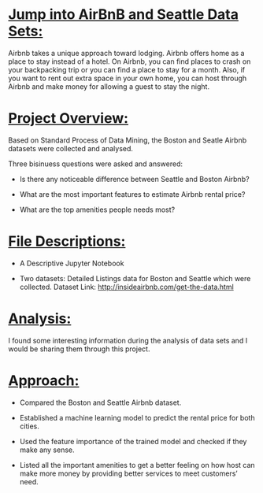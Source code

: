   
# [Jump into AirBnB and Seattle Data Sets:](https://vicky-code-creator.github.io/Data-Science-Portfolio/)

Airbnb takes a unique approach toward lodging. Airbnb offers  home as a place to stay instead of a hotel. On Airbnb, 
you can find places to crash on your backpacking trip or you can find a place to stay for a month. Also, if you want 
to rent out extra space in your own home, you can host through Airbnb and make money for allowing a guest to stay the 
night.


# [Project Overview:](https://vicky-code-creator.github.io/Data-Science-Portfolio/)

Based on Standard Process of Data Mining, the Boston and Seatle Airbnb datasets were collected and analysed. 

Three bisinuess questions were asked and answered:

  * Is there any noticeable difference between Seattle and Boston Airbnb?

  * What are the most important features to estimate Airbnb rental price?

  * What are the top amenities people needs most?
  
# [File Descriptions:](https://vicky-code-creator.github.io/Data-Science-Portfolio/)
  
  * A Descriptive Jupyter Notebook
  
  * Two datasets: Detailed Listings data for Boston and Seattle which were collected. Dataset Link: http://insideairbnb.com/get-the-data.html

# [Analysis:](https://vicky-code-creator.github.io/Data-Science-Portfolio/)

I found some interesting information during the analysis of data sets and I would be sharing them through this project.


# [Approach:](https://vicky-code-creator.github.io/Data-Science-Portfolio/)

  * Compared the Boston and Seattle Airbnb dataset.
  
  * Established a machine learning model to predict the rental price for both cities.
  
  
  * Used the feature importance of the trained model and checked if they make any sense.
  
  * Listed all the important amenities to get a better feeling on how host can make more money by providing better services to meet customers’ need.

